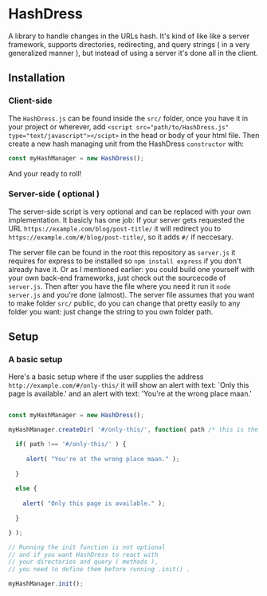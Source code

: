 # HashDress
A library to handle changes in the URLs hash. It's kind of like like a server framework, supports directories, redirecting, and query strings ( in a very generalized manner ), but instead of using a server it's done all in the client.

## Installation
### Client-side
The `HashDress.js` can be found inside the `src/` folder, once you have it in your project or wherever, add `<script src="path/to/HashDress.js" type="text/javascript"></scipt>` in the head or body of your html file. Then create a new hash managing unit from the HashDress `constructor` with:

```javascript
const myHashManager = new HashDress();
```
And your ready to roll!

### Server-side ( optional )
The server-side script is very optional and can be replaced with your own implementation. It basicly has one job: If your server gets requested the URL `https://example.com/blog/post-title/` it will redirect you to `https://example.com/#/blog/post-title/`, so it adds `#/` if neccesary.

The server file can be found in the root this repository as `server.js` it requires for express to be installed so `npm install express` if you don't already have it. Or as I mentioned earlier: you could build one yourself with your own back-end frameworks, just check out the sourcecode of `server.js`. Then after you have the file where you need it run it `node server.js` and you're done (almost). The server file assumes that you want to make folder `src/` public, do you can change that pretty easily to any folder you want:  just change the string to you own folder path.

## Setup

### A basic setup
Here's a basic setup where if the user supplies the address `http://example.com/#/only-this/` it will show an alert with text: `Only this page is available.' and an alert with text: 'You're at the wrong place maan.'
```javascript

const myHashManager = new HashDress();

myHashManager.createDir( '#/only-this/', function( path /* this is the path supplied by the user */ ) {

  if( path !== '#/only-this/' ) {
     
     alert( "You're at the wrong place maan." );
    
  }
  
  else {
    
    alert( "Only this page is available." );
  
  }

} );

// Running the init function is not optional
// and if you want HashDress to react with
// your directories and query ( methods ),
// you need to define them before running .init() .

myHashManager.init();

```

